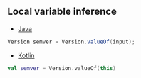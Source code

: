 ## Local variable inference

* [Java](https://github.com/jntakpe/release-monitor-java/blob/907af35fde807e0e27d89dbd5cf08662f79de29b/src/main/java/com/github/jntakpe/releasemonitorjava/mapper/VersionMapper.java#L23)

```java
Version semver = Version.valueOf(input);
```
* [Kotlin](https://github.com/jntakpe/release-monitor/blob/343a82b0189aef581014271deb2baef79fcff55c/src/main/kotlin/com/github/jntakpe/releasemonitor/mapper/VersionMappings.kt#L12)

```kotlin
val semver = Version.valueOf(this)
```
